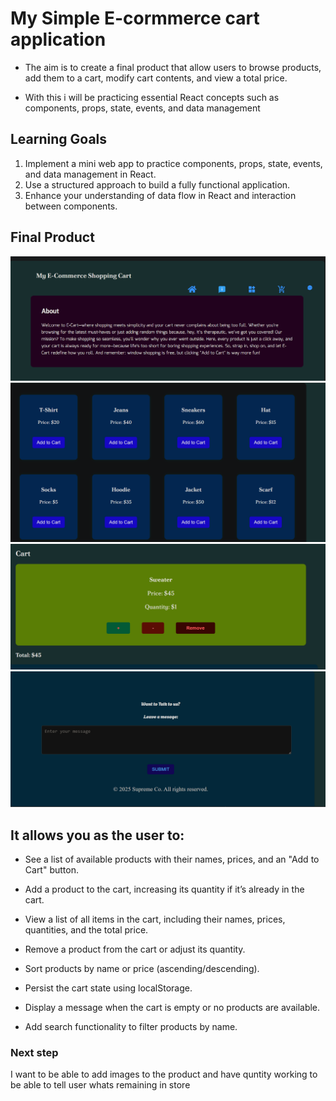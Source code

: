 # My Simple E-cormmerce cart application
* The aim is to create a final product that allow users to browse products, add them to a cart, modify cart contents, and view a total price.

* With this i will be practicing essential React concepts such as components, props, state, events, and data management

## Learning Goals
1. Implement a mini web app to practice components, props, state, events, and data management in React.
2. Use a structured approach to build a fully functional application.
3. Enhance your understanding of data flow in React and interaction between components.


## Final Product
![alt text](HomePage.png)
![alt text](<Product Section.png>)
![alt text](<Cart section.png>)
![alt text](Footer.png)


## It allows you as the user to: 
* See a list of available products with their names, prices, and an "Add to Cart" button.

* Add a product to the cart, increasing its quantity if it’s already in the cart.

* View a list of all items in the cart, including their names, prices, quantities, and the total price.

* Remove a product from the cart or adjust its quantity.

* Sort products by name or price (ascending/descending).

* Persist the cart state using localStorage.

* Display a message when the cart is empty or no products are available.

* Add search functionality to filter products by name.

### Next step 
I want to be able to add images to the product and have quntity working to be able to tell user whats remaining in store
